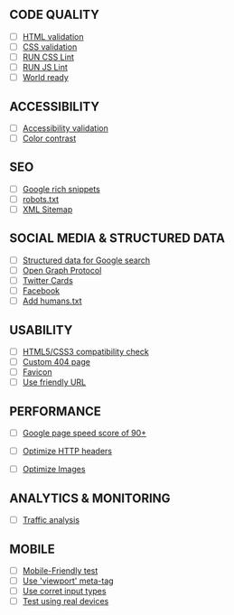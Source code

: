 ## CODE QUALITY

- [ ] [HTML validation](https://validator.w3.org/)
- [ ] [CSS validation](https://jigsaw.w3.org/css-validator/)
- [ ] [RUN CSS Lint]()
- [ ] [RUN JS Lint]()
- [ ] [World ready](https://validator.w3.org/i18n-checker/)

## ACCESSIBILITY

- [ ] [Accessibility validation](https://achecker.ca/checker/index.php)
- [ ] [Color contrast](https://webaim.org/resources/contrastchecker/)

## SEO

- [ ] [Google rich snippets](https://search.google.com/test/rich-results)
- [ ] [robots.txt]()
- [ ] [XML Sitemap](https://www.xml-sitemaps.com/)

## SOCIAL MEDIA & STRUCTURED DATA

- [ ] [Structured data for Google search]()
- [ ] [Open Graph Protocol]()
- [ ] [Twitter Cards](https://developer.twitter.com/en/docs/tweets/optimize-with-cards/overview/abouts-cards)
- [ ] [Facebook](https://developers.facebook.com/docs/sharing/webmasters#markup)
- [ ] [Add humans.txt]()

## USABILITY

- [ ] [HTML5/CSS3 compatibility check](https://validator.w3.org/i18n-checker/)
- [ ] [Custom 404 page]()
- [ ] [Favicon](https://realfavicongenerator.net/)
- [ ] [Use friendly URL]()

## PERFORMANCE

- [ ] [Google page speed score of 90+](https://developers.google.com/speed/pagespeed/insights/)
- [ ] [Optimize HTTP headers](https://redbot.org/)
- [ ] [Optimize Images](https://pageweight.imgix.com/)


## ANALYTICS & MONITORING

- [ ] [Traffic analysis](https://marketingplatform.google.com/about/analytics/)

## MOBILE

- [ ] [Mobile-Friendly test](https://search.google.com/test/mobile-friendly?utm_source=mft&utm_medium=redirect&utm_campaign=mft-redirect)
- [ ] [Use 'viewport' meta-tag]()
- [ ] [Use corret input types]()
- [ ] [Test using real devices]()